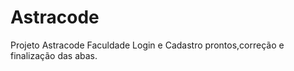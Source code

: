 # Astracode
 Projeto Astracode Faculdade
 Login e Cadastro prontos,correção e finalização das abas.
